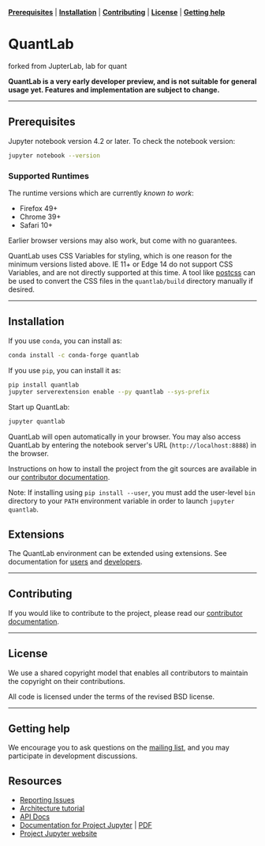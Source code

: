 **[Prerequisites](#prerequisites)** |
**[Installation](#installation)** |
**[Contributing](#contributing)** |
**[License](#license)** |
**[Getting help](#getting-help)**


# QuantLab

forked from JupterLab, lab for quant

**QuantLab is a very early developer preview, and is not suitable for
general usage yet. Features and implementation are subject to change.**

----

## Prerequisites

Jupyter notebook version 4.2 or later. To check the notebook version:

```bash
jupyter notebook --version
```

### Supported Runtimes

The runtime versions which are currently *known to work*:

- Firefox 49+
- Chrome 39+
- Safari 10+

Earlier browser versions may also work, but come with no guarantees.

QuantLab uses CSS Variables for styling, which is one reason for the
minimum versions listed above.  IE 11+ or Edge 14 do not support
CSS Variables, and are not directly supported at this time.
A tool like [postcss](http://postcss.org/) can be used to convert the CSS files in the
`quantlab/build` directory manually if desired.

----

## Installation

If you use ``conda``, you can install as:

```bash
conda install -c conda-forge quantlab
```

If you use ``pip``, you can install it as:

```bash
pip install quantlab
jupyter serverextension enable --py quantlab --sys-prefix
```

Start up QuantLab:

```bash
jupyter quantlab
```

QuantLab will open automatically in your browser. You may also access
QuantLab by entering the notebook server's URL (`http://localhost:8888`) in
the browser.

Instructions on how to install the project from the git sources are available in our [contributor documentation](CONTRIBUTING.md).

Note: If installing using `pip install --user`, you must add the user-level
 `bin` directory to your `PATH` environment variable in order to launch
 `jupyter quantlab`.


## Extensions

The QuantLab environment can be extended using extensions.  See documentation
for [users](https://quantlab-tutorial.readthedocs.io/en/latest/extensions_user.html) and [developers](https://quantlab-tutorial.readthedocs.io/en/latest/extensions_dev.html).

----

## Contributing

If you would like to contribute to the project, please read our [contributor documentation](CONTRIBUTING.md).

----

## License
We use a shared copyright model that enables all contributors to maintain the
copyright on their contributions.

All code is licensed under the terms of the revised BSD license.

----

## Getting help
We encourage you to ask questions on the [mailing list](https://groups.google.com/forum/#!forum/jupyter),
and you may participate in development discussions.


## Resources

- [Reporting Issues](https://github.com/quantlabio/quantlab/issues)
- [Architecture tutorial](https://quantlab-tutorial.readthedocs.io/en/latest/index.html)
- [API Docs](http://quantlabio.github.io/quantlab/)
- [Documentation for Project Jupyter](https://jupyter.readthedocs.io/en/latest/index.html) | [PDF](https://media.readthedocs.org/pdf/jupyter/latest/jupyter.pdf)
- [Project Jupyter website](https://jupyter.org)
